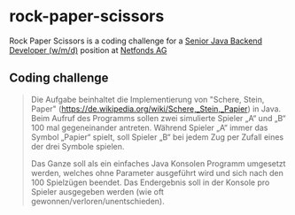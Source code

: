 # rock-paper-scissors
Rock Paper Scissors is a coding challenge for a [Senior Java Backend Developer (w/m/d)](https://jobs.netfonds.de/de?id=9d8f36) position at [Netfonds AG](https://www.netfonds.de/)

## Coding challenge
> Die Aufgabe beinhaltet die Implementierung von "Schere, Stein, Paper" (https://de.wikipedia.org/wiki/Schere,_Stein,_Papier) in Java.
> Beim Aufruf des Programms sollen zwei simulierte Spieler „A“ und „B“ 100 mal gegeneinander antreten. Während Spieler „A“ immer das Symbol „Papier“ spielt, soll Spieler „B“ bei jedem Zug per Zufall eines der drei Symbole spielen.
>
> Das Ganze soll als ein einfaches Java Konsolen Programm umgesetzt werden, welches ohne Parameter ausgeführt wird und sich nach den 100 Spielzügen beendet.
> Das Endergebnis soll in der Konsole pro Spieler ausgegeben werden (wie oft gewonnen/verloren/unentschieden).
